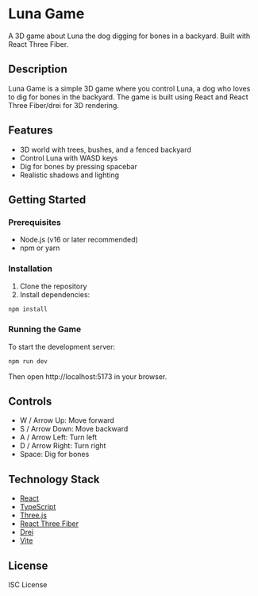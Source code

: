 # Luna Game

A 3D game about Luna the dog digging for bones in a backyard. Built with React Three Fiber.

## Description

Luna Game is a simple 3D game where you control Luna, a dog who loves to dig for bones in the backyard. The game is built using React and React Three Fiber/drei for 3D rendering.

## Features

- 3D world with trees, bushes, and a fenced backyard
- Control Luna with WASD keys
- Dig for bones by pressing spacebar
- Realistic shadows and lighting

## Getting Started

### Prerequisites

- Node.js (v16 or later recommended)
- npm or yarn

### Installation

1. Clone the repository
2. Install dependencies:

```bash
npm install
```

### Running the Game

To start the development server:

```bash
npm run dev
```

Then open http://localhost:5173 in your browser.

## Controls

- W / Arrow Up: Move forward
- S / Arrow Down: Move backward
- A / Arrow Left: Turn left
- D / Arrow Right: Turn right
- Space: Dig for bones

## Technology Stack

- [React](https://reactjs.org/)
- [TypeScript](https://www.typescriptlang.org/)
- [Three.js](https://threejs.org/)
- [React Three Fiber](https://github.com/pmndrs/react-three-fiber)
- [Drei](https://github.com/pmndrs/drei)
- [Vite](https://vitejs.dev/)

## License

ISC License
